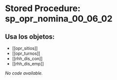 # Stored Procedure: sp_opr_nomina_00_06_02

## Usa los objetos:
- [[opr_sitios]]
- [[opr_turnos]]
- [[rhh_dis_con]]
- [[rhh_dis_emp]]

*No code available.*
